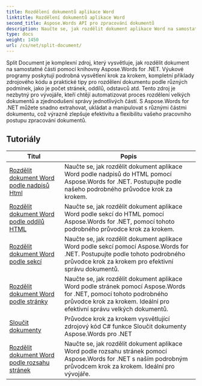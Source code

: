 ```yaml
---
title: Rozdělení dokumentů aplikace Word
linktitle: Rozdělení dokumentů aplikace Word
second_title: Aspose.Words API pro zpracování dokumentů
description: Naučte se, jak rozdělit dokument aplikace Word na samostatné části pomocí Aspose.Words for .NET. Tento komplexní zdroj poskytuje podrobné návody, příklady zdrojového kódu a praktické tipy pro rozdělení dokumentů podle různých podmínek.
type: docs
weight: 1450
url: /cs/net/split-document/
---
```

Split Document je komplexní zdroj, který vysvětluje, jak rozdělit dokument na samostatné části pomocí knihovny Aspose.Words for .NET. Výukové programy poskytují podrobná vysvětlení krok za krokem, kompletní příklady zdrojového kódu a praktické tipy pro rozdělení dokumentu podle různých podmínek, jako je počet stránek, oddílů, odstavců atd. Tento zdroj je nezbytný pro vývojáře, kteří chtějí automatizovat proces rozdělení velkých dokumentů a zjednodušení správy jednotlivých částí. S Aspose.Words for .NET můžete snadno extrahovat, ukládat a manipulovat s různými částmi dokumentu, což výrazně zlepšuje efektivitu a flexibilitu vašeho pracovního postupu zpracování dokumentů.

 ## Tutoriály
| Titul | Popis |
| --- | --- |
| [Rozdělit dokument Word podle nadpisů Html](./by-headings-html/) | Naučte se, jak rozdělit dokument aplikace Word podle nadpisů do HTML pomocí Aspose.Words for .NET. Postupujte podle našeho podrobného průvodce krok za krokem. |
| [Rozdělit dokument Word podle oddílů HTML](./by-sections-html/) | Naučte se, jak rozdělit dokument aplikace Word podle sekcí do HTML pomocí Aspose.Words for .NET, pomocí tohoto podrobného průvodce krok za krokem. |
| [Rozdělit dokument Word podle sekcí](./by-sections/) | Naučte se, jak rozdělit dokument aplikace Word podle sekcí pomocí Aspose.Words for .NET. Postupujte podle tohoto podrobného průvodce krok za krokem pro efektivní správu dokumentů. |
| [Rozdělit dokument Word podle stránky](./page-by-page/) | Naučte se, jak rozdělit dokument aplikace Word podle stránek pomocí Aspose.Words for .NET, pomocí tohoto podrobného průvodce krok za krokem. Ideální pro efektivní správu velkých dokumentů. |
| [Sloučit dokumenty](./merge-documents/) | Průvodce krok za krokem vysvětlující zdrojový kód C# funkce Sloučit dokumenty Aspose.Words pro .NET |
| [Rozdělit dokument Word podle rozsahu stránek](./by-page-range/) | Naučte se, jak rozdělit dokument aplikace Word podle rozsahu stránek pomocí Aspose.Words for .NET s naším podrobným průvodcem krok za krokem. Ideální pro vývojáře. |